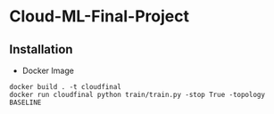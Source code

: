 # Cloud-ML-Final-Project

## Installation
- Docker Image

```
docker build . -t cloudfinal
docker run cloudfinal python train/train.py -stop True -topology BASELINE
```
